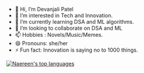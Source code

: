 - 👋 Hi, I’m Devanjali Patel
- 👀 I’m interested in Tech and Innovation.
- 🌱 I’m currently learning DSA and ML algorithms.
- 💞️ I’m looking to collaborate on DSA and ML
- 📫 Hobbies : Novels/Music/Memes.
- 😄 Pronouns: she/her
- ⚡ Fun fact: Innovation is saying no to 1000 things.

<!---
devu-13here/devu-13here is a ✨ special ✨ repository because its `README.md` (this file) appears on your GitHub profile.
You can click the Preview link to take a look at your changes.
--->
[![Naereen's top languages](https://github-readme-stats.vercel.app/api/top-langs/?username=devu-13here&theme=blue-green)](https://github.com/devu-13here/github-readme-stats)
